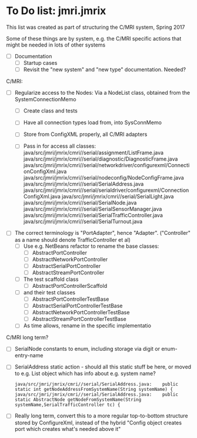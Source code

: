 # To Do list:  jmri.jmrix

This list was created as part of structuring the C/MRI system, Spring 2017

Some of these things are by system, e.g. the C/MRI specific actions that might be needed in lots of other systems

- [ ] Documentation
  - [ ] Startup cases
  - [ ] Revisit the "new system" and "new type" documentation.  Needed?

C/MRI:
- [ ] Regularize access to the Nodes:  Via a NodeList class, obtained from the SystemConnectionMemo
  - [ ] Create class and tests
  - [ ] Have all connection types load from, into SysConnMemo
  - [ ] Store from ConfigXML properly, all C/MRI adapters
  - [ ] Pass in for access all classes:
java/src/jmri/jmrix/cmri//serial/assignment/ListFrame.java
java/src/jmri/jmrix/cmri//serial/diagnostic/DiagnosticFrame.java
java/src/jmri/jmrix/cmri//serial/networkdriver/configurexml/ConnectionConfigXml.java
java/src/jmri/jmrix/cmri//serial/nodeconfig/NodeConfigFrame.java
java/src/jmri/jmrix/cmri//serial/SerialAddress.java
java/src/jmri/jmrix/cmri//serial/serialdriver/configurexml/ConnectionConfigXml.java
java/src/jmri/jmrix/cmri//serial/SerialLight.java
java/src/jmri/jmrix/cmri//serial/SerialNode.java
java/src/jmri/jmrix/cmri//serial/SerialSensorManager.java
java/src/jmri/jmrix/cmri//serial/SerialTrafficController.java
java/src/jmri/jmrix/cmri//serial/SerialTurnout.java
    

- [ ] The correct terminology is "PortAdapter", hence "Adapter". ("Controller" as a name should denote TrafficController et al)
  - [ ] Use e.g. NetBeans refactor to rename the base classes: 
    - [ ] AbstractPortController
    - [ ] AbstractNetworkPortController
    - [ ] AbstractSerialPortController
    - [ ] AbstractStreamPortController
  - [ ] The test scaffold class
    - [ ] AbstractPortControllerScaffold
  - [ ] and their test classes
    - [ ] AbstractPortControllerTestBase
    - [ ] AbstractSerialPortControllerTestBase
    - [ ] AbstractNetworkPortControllerTestBase
    - [ ] AbstractStreamPortControllerTestBase
  - [ ] As time allows, rename in the specific implementatio
  
C/MRI long term?
- [ ] SerialNode constants to enum, including storage via digit or enum-entry-name
- [ ] SerialAddress static action - should all this static stuff be here, or moved to e.g. List object which has info about e.g. system name?
   ```
   java/src/jmri/jmrix/cmri//serial/SerialAddress.java:    public static int getNodeAddressFromSystemName(String systemName) {
   java/src/jmri/jmrix/cmri//serial/SerialAddress.java:    public static AbstractNode getNodeFromSystemName(String systemName,SerialTrafficController tc) {
   ```

- [ ] Really long term, convert this to a more regular top-to-bottom structure stored by ConfigureXml, instead of the hybrid "Config object creates port which creates what's needed above it"
